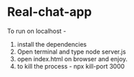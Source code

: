 # Real-chat-app


To run on localhost - 
1) install the dependencies 
2) Open terminal and type    node server.js
3) open index.html on browser and enjoy.
4) to kill the process -    npx kill-port 3000
